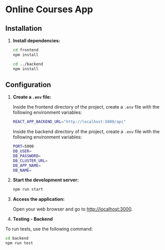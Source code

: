 # Online Courses App

## Installation

1. **Install dependencies:**

    ```bash
    cd frontend
    npm install

    cd ../backend
    npm install
    ```

## Configuration

1. **Create a `.env` file:**

   Inside the frontend directory of the project, create a `.env` file with the following environment variables:

    ```bash
    REACT_APP_BACKEND_URL="http://localhost:5000/api"
    ```

    Inside the backend directory of the project, create a `.env` file with the following environment variables:

    ```bash
    PORT=5000
    DB_USER=
    DB_PASSWORD=
    DB_CLUSTER_URL=
    DB_APP_NAME=
    DB_NAME=
    ```

2. **Start the development server:**

    ```bash
    npm run start
    ```
3. **Access the application:**

    Open your web browser and go to [http://localhost:3000](http://localhost:3000).

4. **Testing - Backend**

To run tests, use the following command:

```bash
cd backend
npm run test
```